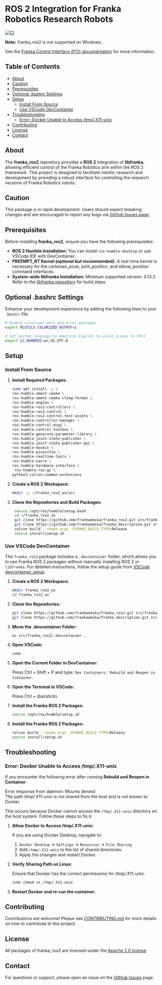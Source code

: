 # ROS 2 Integration for Franka Robotics Research Robots

[![CI](https://github.com/frankaemika/franka_ros2/actions/workflows/ci.yml/badge.svg)](https://github.com/frankaemika/franka_ros2/actions/workflows/ci.yml)

**Note:** franka_ros2 is not supported on Windows.

See the [Franka Control Interface (FCI) documentation](https://frankaemika.github.io/docs) for more information.

## Table of Contents
- [About](#about)
- [Caution](#caution)
- [Prerequisites](#prerequisites)
- [Optional .bashrc Settings](#optional-bashrc-settings)
- [Setup](#setup)
  - [Install From Source](#install-from-source)
  - [Use VSCode DevContainer](#use-vscode-devcontainer)
- [Troubleshooting](#troubleshooting)
  - [Error: Docker Unable to Access /tmp/.X11-unix](#error-docker-unable-to-access-tmpx11-unix)
- [Contributing](#contributing)
- [License](#license)
- [Contact](#contact)

## About
The **franka_ros2** repository provides a **ROS 2** integration of **libfranka**, allowing efficient control of the Franka Robotics arm within the ROS 2 framework. This project is designed to facilitate robotic research and development by providing a robust interface for controlling the research versions of Franka Robotics robots.

## Caution
This package is in rapid development. Users should expect breaking changes and are encouraged to report any bugs via [GitHub Issues page](https://github.com/frankaemika/franka_ros2/issues).

## Prerequisites
Before installing **franka_ros2**, ensure you have the following prerequisites:
- **ROS 2 Humble Installation:** You can install `ros-humble-desktop` or use VSCode IDE with DevContainer.
- **PREEMPT_RT Kernel (optional but recommended):** A real-time kernel is necessary for the cartesian_pose, joint_position, and elbow_position command interfaces.
- **System-wide libfranka Installation:** Minimum supported version: 0.13.2. Refer to the [libfranka repository](https://github.com/frankaemika/libfranka) for build steps.

## Optional .bashrc Settings
Enhance your development experience by adding the following lines to your `.bashrc` file:

```bash
# Enable colorized warn and error messages
export RCUTILS_COLORIZED_OUTPUT=1

# Set system language to American English to avoid issues in RViz
export LC_NUMERIC=en_US.UTF-8  
```

## Setup

### Install From Source

1. **Install Required Packages:**
   ```bash
   sudo apt install -y \
   ros-humble-ament-cmake \
   ros-humble-ament-cmake-clang-format \
   ros-humble-angles \
   ros-humble-ros2-controllers \
   ros-humble-ros2-control \
   ros-humble-ros2-control-test-assets \
   ros-humble-controller-manager \
   ros-humble-control-msgs \
   ros-humble-control-toolbox \
   ros-humble-generate-parameter-library \
   ros-humble-joint-state-publisher \
   ros-humble-joint-state-publisher-gui \
   ros-humble-moveit \
   ros-humble-pinocchio \
   ros-humble-realtime-tools \
   ros-humble-xacro \
   ros-humble-hardware-interface \
    ros-humble-ros-gz \
   python3-colcon-common-extensions
   ```


2. **Create a ROS 2 Workspace:**
   ```bash
   mkdir -p ~/franka_ros2_ws/src
   ```
3. **Clone the Repositories and Build Packages:**
   ```bash
    source /opt/ros/humble/setup.bash
    cd ~/franka_ros2_ws 
    git clone https://github.com/frankaemika/franka_ros2.git src/franka_ros2 
    git clone https://github.com/frankaemika/franka_description.git src/franka_description 
    colcon build --cmake-args -DCMAKE_BUILD_TYPE=Release 
    source install/setup.sh
    ``` 

### Use VSCode DevContainer


The `franka_ros2` package includes a `.devcontainer` folder, which allows you to use Franka ROS 2 packages without manually installing ROS 2 or `libfranka`. For detailed instructions, follow the setup guide from [VSCode devcontainer_setup](https://code.visualstudio.com/docs/devcontainers/tutorial).

1. **Create a ROS 2 Workspace:**
   ```bash
   mkdir franka_ros2_ws
   cd franka_ros2_ws
   ```

2. **Clone the Repositories:**
    ```bash
    git clone https://github.com/frankaemika/franka_ros2.git src/franka_ros2 
    git clone https://github.com/frankaemika/franka_description.git src/franka_description
    ```

3. **Move the .devcontainer Folder:**
    ```bash
    mv src/franka_ros2/.devcontainer .
    ```

4. **Open VSCode:**
    ```bash
    code . 
    ```
5. **Open the Current Folder in DevContainer:**
    
    Press Ctrl + Shift + P and type: `Dev Containers: Rebuild and Reopen in Container`.


6. **Open the Terminal in VSCode:**
    
    Press Ctrl + (backtick). 

7. **Install the Franka ROS 2 Packages:**
    ```bash
    source /opt/ros/humble/setup.sh  
    ```
8. **Install the Franka ROS 2 Packages:**
    ```bash
    colcon build --cmake-args -DCMAKE_BUILD_TYPE=Release 
    source install/setup.sh 
    ```
## Troubleshooting
### Error: Docker Unable to Access /tmp/.X11-unix

If you encounter the following error after running **Rebuild and Reopen in Container**: 

Error response from daemon: Mounts denied:  
The path /tmp/.X11-unix is not shared from the host and is not known to Docker. 
 

This occurs because Docker cannot access the `/tmp/.X11-unix` directory on the host system. Follow these steps to fix it: 

1. **Allow Docker to Access /tmp/.X11-unix:**

    If you are using Docker Desktop, navigate to:

    1. `Docker Desktop` -> `Settings` -> `Resources` -> `File Sharing`
    2. Add `/tmp/.X11-unix` to the list of shared directories.
    3. Apply the changes and restart Docker.
 
2. **Verify Sharing Path on Linux:**

    Ensure that Docker has the correct permissions for /tmp/.X11-unix:  
    ```bash
    sudo chmod +x /tmp/.X11-unix 
    ```
 

3. **Restart Docker and re-run the container.**


## Contributing

Contributions are welcome! Please see [CONTRIBUTING.md](https://github.com/frankaemika/franka_description/blob/d722358a418126296a7ad0d79a53c2ba7f6da46c/CONTRIBUTING.md#L4) for more details on how to contribute to this project. 


## License 

All packages of franka_ros2 are licensed under the [Apache 2.0 license](https://www.apache.org/licenses/LICENSE-2.0.html). 
 

## Contact 

For questions or support, please open an issue on the [GitHub Issues](https://github.com/frankaemika/franka_ros2/issues) page. 
